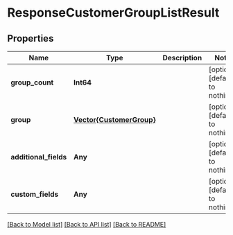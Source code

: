 # ResponseCustomerGroupListResult


## Properties
Name | Type | Description | Notes
------------ | ------------- | ------------- | -------------
**group_count** | **Int64** |  | [optional] [default to nothing]
**group** | [**Vector{CustomerGroup}**](CustomerGroup.md) |  | [optional] [default to nothing]
**additional_fields** | **Any** |  | [optional] [default to nothing]
**custom_fields** | **Any** |  | [optional] [default to nothing]


[[Back to Model list]](../README.md#models) [[Back to API list]](../README.md#api-endpoints) [[Back to README]](../README.md)



